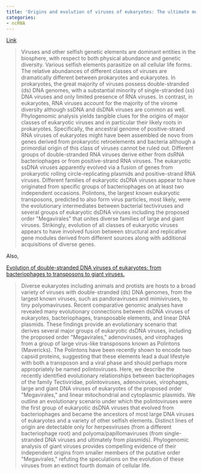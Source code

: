 ```yaml
---
title: 'Origins and evolution of viruses of eukaryotes: The ultimate modularity'
categories:
- ncRNA
---
```

[Link](http://www.sciencedirect.com/science/article/pii/S0042682215000859)
<!--more-->

> Viruses and other selfish genetic elements are dominant entities in the
biosphere, with respect to both physical abundance and genetic diversity.
Various selfish elements parasitize on all cellular life forms. The relative
abundances of different classes of viruses are dramatically different between
prokaryotes and eukaryotes. In prokaryotes, the great majority of viruses
possess double-stranded (ds) DNA genomes, with a substantial minority of
single-stranded (ss) DNA viruses and only limited presence of RNA viruses. In
contrast, in eukaryotes, RNA viruses account for the majority of the virome
diversity although ssDNA and dsDNA viruses are common as well. Phylogenomic
analysis yields tangible clues for the origins of major classes of eukaryotic
viruses and in particular their likely roots in prokaryotes. Specifically, the
ancestral genome of positive-strand RNA viruses of eukaryotes might have been
assembled de novo from genes derived from prokaryotic retroelements and
bacteria although a primordial origin of this class of viruses cannot be ruled
out. Different groups of double-stranded RNA viruses derive either from dsRNA
bacteriophages or from positive-strand RNA viruses. The eukaryotic ssDNA
viruses apparently evolved via a fusion of genes from prokaryotic rolling
circle-replicating plasmids and positive-strand RNA viruses. Different
families of eukaryotic dsDNA viruses appear to have originated from specific
groups of bacteriophages on at least two independent occasions. Polintons, the
largest known eukaryotic transposons, predicted to also form virus particles,
most likely, were the evolutionary intermediates between bacterial
tectiviruses and several groups of eukaryotic dsDNA viruses including the
proposed order "Megavirales" that unites diverse families of large and giant
viruses. Strikingly, evolution of all classes of eukaryotic viruses appears to
have involved fusion between structural and replicative gene modules derived
from different sources along with additional acquisitions of diverse genes.

Also,

[Evolution of double-stranded DNA viruses of eukaryotes: from bacteriophages
to transposons to giant viruses.](http://www.ncbi.nlm.nih.gov/pubmed/25727355)

> Diverse eukaryotes including animals and protists are hosts to a broad
variety of viruses with double-stranded (ds) DNA genomes, from the largest
known viruses, such as pandoraviruses and mimiviruses, to tiny polyomaviruses.
Recent comparative genomic analyses have revealed many evolutionary
connections between dsDNA viruses of eukaryotes, bacteriophages, transposable
elements, and linear DNA plasmids. These findings provide an evolutionary
scenario that derives several major groups of eukaryotic dsDNA viruses,
including the proposed order "Megavirales," adenoviruses, and virophages from
a group of large virus-like transposons known as Polintons (Mavericks). The
Polintons have been recently shown to encode two capsid proteins, suggesting
that these elements lead a dual lifestyle with both a transposon and a viral
phase and should perhaps more appropriately be named polintoviruses. Here, we
describe the recently identified evolutionary relationships between
bacteriophages of the family Tectiviridae, polintoviruses, adenoviruses,
virophages, large and giant DNA viruses of eukaryotes of the proposed order
"Megavirales," and linear mitochondrial and cytoplasmic plasmids. We outline
an evolutionary scenario under which the polintoviruses were the first group
of eukaryotic dsDNA viruses that evolved from bacteriophages and became the
ancestors of most large DNA viruses of eukaryotes and a variety of other
selfish elements. Distinct lines of origin are detectable only for
herpesviruses (from a different bacteriophage root) and
polyoma/papillomaviruses (from single-stranded DNA viruses and ultimately from
plasmids). Phylogenomic analysis of giant viruses provides compelling evidence
of their independent origins from smaller members of the putative order
"Megavirales," refuting the speculations on the evolution of these viruses
from an extinct fourth domain of cellular life.

